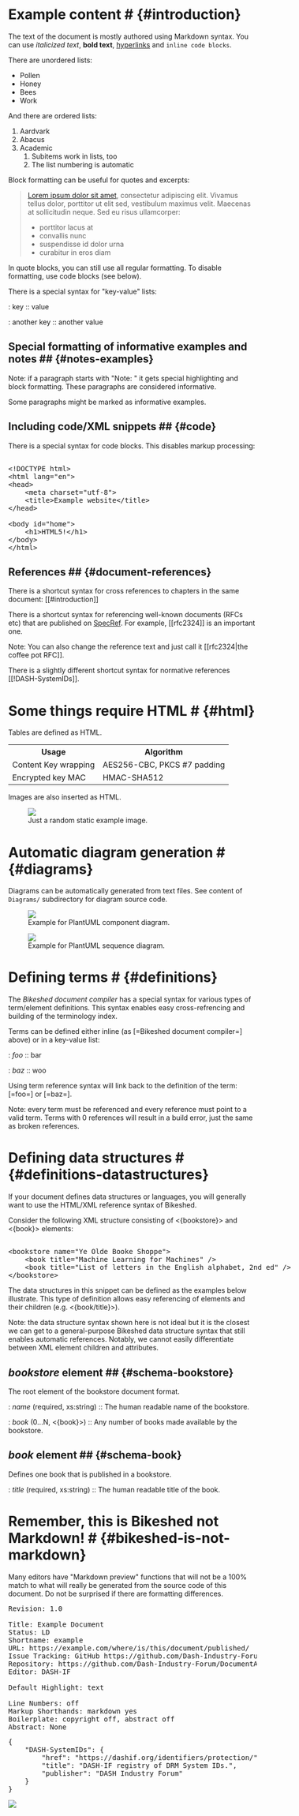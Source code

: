 # Example content # {#introduction}

The text of the document is mostly authored using Markdown syntax. You can use *italicized text*, **bold text**, [hyperlinks](https://example.com) and `inline code blocks`.

There are unordered lists:

* Pollen
* Honey
* Bees
* Work

And there are ordered lists:

1. Aardvark
1. Abacus
1. Academic
	1. Subitems work in lists, too
	1. The list numbering is automatic

Block formatting can be useful for quotes and excerpts:

> [Lorem ipsum dolor sit amet](https://en.wikipedia.org/wiki/Lorem_ipsum), consectetur adipiscing elit.
> Vivamus tellus dolor, porttitor ut elit sed, vestibulum maximus velit.
> Maecenas at sollicitudin neque. Sed eu risus ullamcorper:
> * porttitor lacus at
> * convallis nunc
> * suspendisse id dolor urna
> * curabitur in eros diam

In quote blocks, you can still use all regular formatting. To disable formatting, use code blocks (see below).

There is a special syntax for "key-value" lists:

: key
:: value

: another key
:: another value

## Special formatting of informative examples and notes ## {#notes-examples}

Note: if a paragraph starts with "Note: " it gets special highlighting and block formatting. These paragraphs are considered informative.

<p class="example">
Some paragraphs might be marked as informative examples.
</p>

## Including code/XML snippets ## {#code}

There is a special syntax for code blocks. This disables markup processing:

<xmp highlight="xml">
<!DOCTYPE html>
<html lang="en">
<head>
	<meta charset="utf-8">
	<title>Example website</title>
</head>

<body id="home">
	<h1>HTML5!</h1>
</body>
</html>
</xmp>

## References ## {#document-references}

There is a shortcut syntax for cross references to chapters in the same document: [[#introduction]]

There is a shortcut syntax for referencing well-known documents (RFCs etc) that are published on [SpecRef](https://www.specref.org/). For example, [[rfc2324]] is an important one.

Note: You can also change the reference text and just call it [[rfc2324|the coffee pot RFC]].

There is a slightly different shortcut syntax for normative references [[!DASH-SystemIDs]].

# Some things require HTML # {#html}

Tables are defined as HTML.

<!-- class=def is a builtin style that makes for nice looking tables; you can remove this attribute for more plain tables -->
<table class="def">
	<tr>
		<th>Usage</th>
		<th>Algorithm</th>
	</tr>
	<tr>
		<td>Content Key wrapping</td>
		<td>AES256-CBC, PKCS #7 padding</td>
	</tr>
	<tr>
		<td>Encrypted key MAC</td>
		<td>HMAC-SHA512</td>
	</tr>
</table>

Images are also inserted as HTML.

<figure>
	<img src="Images/RandomImage.jpg" />
	<figcaption>Just a random static example image.</figcaption>
</figure>

# Automatic diagram generation # {#diagrams}

Diagrams can be automatically generated from text files. See content of `Diagrams/` subdirectory for diagram source code.

<figure>
	<img src="Diagrams/ComponentDiagram.png" />
	<figcaption>Example for PlantUML component diagram.</figcaption>
</figure>

<figure>
	<img src="Diagrams/SequenceDiagram.png" />
	<figcaption>Example for PlantUML sequence diagram.</figcaption>
</figure>

# Defining terms # {#definitions}

The <dfn>Bikeshed document compiler</dfn> has a special syntax for various types of term/element definitions. This syntax enables easy cross-refrencing and building of the terminology index.

Terms can be defined either inline (as [=Bikeshed document compiler=] above) or in a key-value list:

: <dfn>foo</dfn>
:: bar

: <dfn>baz</dfn>
:: woo

Using term reference syntax will link back to the definition of the term: [=foo=] or [=baz=].

Note: every term must be referenced and every reference must point to a valid term. Terms with 0 references will result in a build error, just the same as broken references.

# Defining data structures # {#definitions-datastructures}

If your document defines data structures or languages, you will generally want to use the HTML/XML reference syntax of Bikeshed.

Consider the following XML structure consisting of <{bookstore}> and <{book}> elements:

<xmp highlight="xml">
<bookstore name="Ye Olde Booke Shoppe">
	<book title="Machine Learning for Machines" />
	<book title="List of letters in the English alphabet, 2nd ed" />
</bookstore>
</xmp>

The data structures in this snippet can be defined as the examples below illustrate. This type of definition allows easy referencing of elements and their children (e.g. <{book/title}>).

Note: the data structure syntax shown here is not ideal but it is the closest we can get to a general-purpose Bikeshed data structure syntax that still enables automatic references. Notably, we cannot easily differentiate between XML element children and attributes.

## <dfn element>bookstore</dfn> element ## {#schema-bookstore}

The root element of the bookstore document format.

<dl dfn-type="element-attr" dfn-for="bookstore">

: <dfn>name</dfn> (required, xs:string)
:: The human readable name of the bookstore.

: <dfn>book</dfn> (0...N, <{book}>)
:: Any number of books made available by the bookstore.

</dl>

## <dfn element>book</dfn> element ## {#schema-book}

Defines one book that is published in a bookstore.

<dl dfn-type="element-attr" dfn-for="book">

: <dfn>title</dfn> (required, xs:string)
:: The human readable title of the book.

</dl>

# Remember, this is Bikeshed not Markdown! # {#bikeshed-is-not-markdown}

Many editors have "Markdown preview" functions that will not be a 100% match to what will really be generated from the source code of this document. Do not be surprised if there are formatting differences.




<!-- Document metadata follows. The below sections are used by the document compiler and are not directly visible. -->

<pre class="metadata">
Revision: 1.0

Title: Example Document
Status: LD
Shortname: example
URL: https://example.com/where/is/this/document/published/
Issue Tracking: GitHub https://github.com/Dash-Industry-Forum/DocumentAuthoringExample/issues
Repository: https://github.com/Dash-Industry-Forum/DocumentAuthoringExample GitHub
Editor: DASH-IF

Default Highlight: text
<!-- Enabling line numbers breaks code blocks in PDF! (2018-10-02) -->
Line Numbers: off
Markup Shorthands: markdown yes
Boilerplate: copyright off, abstract off
Abstract: None
</pre>

<!-- Example of custom bibliography entries. Prefer adding your document to SpecRef over maintaining a custom definition. -->
<pre class="biblio">
{
	"DASH-SystemIDs": {
		"href": "https://dashif.org/identifiers/protection/",
		"title": "DASH-IF registry of DRM System IDs.",
		"publisher": "DASH Industry Forum"
	}
}
</pre>

<pre boilerplate="logo">
<a href="https://dashif.org/"><img src="Images/DASH-IF.png" /></a>
</pre>